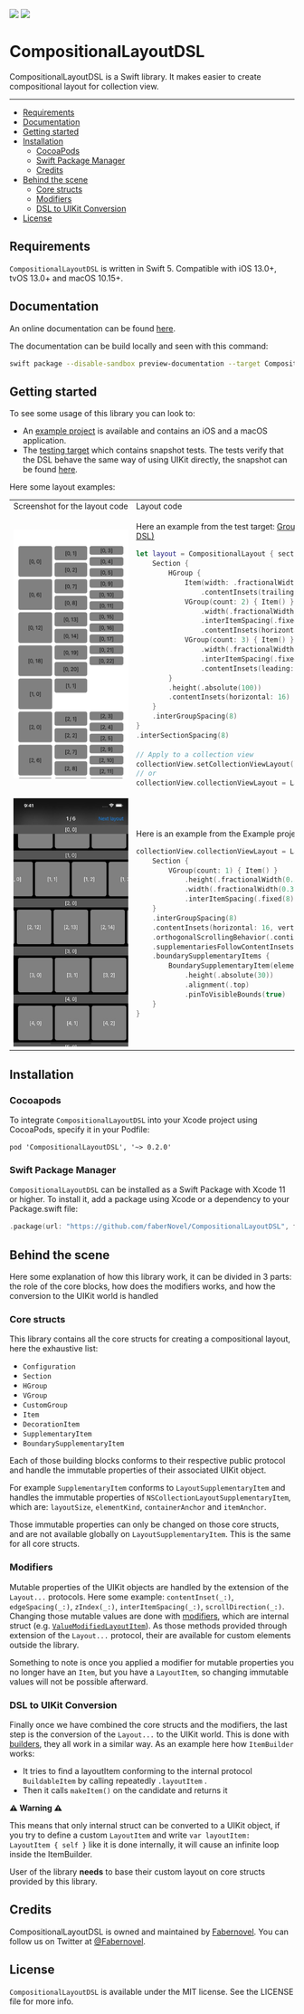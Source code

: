 [![](https://img.shields.io/endpoint?url=https%3A%2F%2Fswiftpackageindex.com%2Fapi%2Fpackages%2FfaberNovel%2FCompositionalLayoutDSL%2Fbadge%3Ftype%3Dswift-versions)](https://swiftpackageindex.com/faberNovel/CompositionalLayoutDSL)
[![](https://img.shields.io/endpoint?url=https%3A%2F%2Fswiftpackageindex.com%2Fapi%2Fpackages%2FfaberNovel%2FCompositionalLayoutDSL%2Fbadge%3Ftype%3Dplatforms)](https://swiftpackageindex.com/faberNovel/CompositionalLayoutDSL)

# CompositionalLayoutDSL

CompositionalLayoutDSL is a Swift library. It makes easier to create compositional layout for collection view.

---

- [Requirements](#requirements)
- [Documentation](#documentation)
- [Getting started](#getting-started)
- [Installation](#installation)
    - [CocoaPods](#cocoapods)
    - [Swift Package Manager](#swift-package-manager)
    - [Credits](#credits)
- [Behind the scene](#behind-the-scene)
    - [Core structs](#core-structs)
    - [Modifiers](#modifiers)
    - [DSL to UIKit Conversion](#dsl-to-uikit-conversion)
- [License](#license)

## Requirements

`CompositionalLayoutDSL` is written in Swift 5. Compatible with iOS 13.0+, tvOS 13.0+ and macOS 10.15+.

## Documentation

An online documentation can be found [here](https://fabernovel.github.io/CompositionalLayoutDSL/documentation/CompositionalLayoutDSL).

The documentation can be build locally and seen with this command:
```bash
swift package --disable-sandbox preview-documentation --target CompositionalLayoutDSL
```

## Getting started

To see some usage of this library you can look to:
- An [example project](./Example/) is available and contains an iOS and a macOS application.
- The [testing target](./CompositionalLayoutDSLTests) which contains snapshot tests. The tests verify that the DSL behave the same way of using UIKit directly, the snapshot can be found [here](./CompositionalLayoutDSLTests/LayoutTests/__Snapshots__/).

Here some layout examples:

<table>
<tr>
<td>Screenshot&nbsp;for&nbsp;the&nbsp;layout&nbsp;code</td><td>Layout code</td>
</tr>
<tr>
<td><img src="./CompositionalLayoutDSLTests/LayoutTests/__Snapshots__/GroupDSLTests/testInnerGroups.2.png" /></td>
<td>

Here an example from the test target: [GroupDSLTests.swift (contains the same layout without the DSL)](./CompositionalLayoutDSLTests/LayoutTests/GroupDSLTests.swift)
```swift
let layout = CompositionalLayout { section, environment in
    Section {
        HGroup {
            Item(width: .fractionalWidth(1 / 3))
                .contentInsets(trailing: 4)
            VGroup(count: 2) { Item() }
                .width(.fractionalWidth(1 / 3))
                .interItemSpacing(.fixed(8))
                .contentInsets(horizontal: 4)
            VGroup(count: 3) { Item() }
                .width(.fractionalWidth(1 / 3))
                .interItemSpacing(.fixed(8))
                .contentInsets(leading: 4)
        }
        .height(.absolute(100))
        .contentInsets(horizontal: 16)
    }
    .interGroupSpacing(8)
}
.interSectionSpacing(8)

// Apply to a collection view
collectionView.setCollectionViewLayout(layout, animated: false)
// or
collectionView.collectionViewLayout = LayoutBuilder { layout }
```

</td>
</tr>
<tr>
<td><img src="./images/GettingStartedExample.jpg"/></td>
<td>

Here is an example from the Example project: [GettingStartedCompositionalLayout.swift](./Example/CompositionalLayoutDSL_Example_iOS/App/ShowcaseViewController/CompositionalLayout/GettingStartedCompositionalLayout.swift)

```swift
collectionView.collectionViewLayout = LayoutBuilder {
    Section {
        VGroup(count: 1) { Item() }
            .height(.fractionalWidth(0.3))
            .width(.fractionalWidth(0.3))
            .interItemSpacing(.fixed(8))
    }
    .interGroupSpacing(8)
    .contentInsets(horizontal: 16, vertical: 8)
    .orthogonalScrollingBehavior(.continuous)
    .supplementariesFollowContentInsets(false)
    .boundarySupplementaryItems {
        BoundarySupplementaryItem(elementKind: UICollectionView.elementKindSectionHeader)
            .height(.absolute(30))
            .alignment(.top)
            .pinToVisibleBounds(true)
    }
}
```

</td>
</tr>
</table>

## Installation

### Cocoapods

To integrate `CompositionalLayoutDSL` into your Xcode project using CocoaPods, specify it in your Podfile:
```
pod 'CompositionalLayoutDSL', '~> 0.2.0'
```

### Swift Package Manager

`CompositionalLayoutDSL` can be installed as a Swift Package with Xcode 11 or higher. To install it, add a package using Xcode or a dependency to your Package.swift file:

```swift
.package(url: "https://github.com/faberNovel/CompositionalLayoutDSL", from: "0.2.0")
```

## Behind the scene

Here some explanation of how this library work, it can be divided in 3 parts: the role of the core blocks,
how does the modifiers works, and how the conversion to the UIKit world is handled

### Core structs

This library contains all the core structs for creating a compositional layout, here the exhaustive list:
- `Configuration`
- `Section`
- `HGroup`
- `VGroup`
- `CustomGroup`
- `Item`
- `DecorationItem`
- `SupplementaryItem`
- `BoundarySupplementaryItem`

Each of those building blocks conforms to their respective public protocol and handle the immutable properties
of their associated UIKit object.

For example `SupplementaryItem` conforms to `LayoutSupplementaryItem` and handles the immutable
properties of `NSCollectionLayoutSupplementaryItem`, which are:
`layoutSize`, `elementKind`, `containerAnchor` and `itemAnchor`.

Those immutable properties can only be changed on those core structs, and are not available globally
on `LayoutSupplementaryItem`. This is the same for all core structs.

### Modifiers

Mutable properties of the UIKit objects are handled by the extension of the `Layout...` protocols.
Here some example: `contentInset(_:)`, `edgeSpacing(_:)`, `zIndex(_:)`, `interItemSpacing(_:)`, `scrollDirection(_:)`.
Changing those mutable values are done with [modifiers](./Sources/CompositionalLayoutDSL/Internal/ModifiedLayout),
which are internal struct (e.g. [`ValueModifiedLayoutItem`](./Sources/CompositionalLayoutDSL/Internal/ModifiedLayout/ModifiedLayoutItem.swift)).
As those methods provided through extension of the `Layout...` protocol, their are available for custom
elements outside the library.

Something to note is once you applied a modifier for mutable properties you no longer have an `Item`,
but you have a `LayoutItem`, so changing immutable values will not be possible afterward.

### DSL to UIKit Conversion

Finally once we have combined the core structs and the modifiers, the last step is the conversion of the `Layout...` to the UIKit world.
This is done with [builders](./Sources/CompositionalLayoutDSL/Internal/Builders), they all work in a similar way.
As an example here how `ItemBuilder` works:
- It tries to find a layoutItem conforming to the internal protocol `BuildableItem` by calling repeatedly `.layoutItem` .
- Then it calls `makeItem()` on the candidate and returns it

**⚠️ Warning ⚠️**

This means that only internal struct can be converted to a UIKit object, if you try to define a custom `LayoutItem`
and write `var layoutItem: LayoutItem { self }` like it is done internally, it will cause an infinite loop inside the ItemBuilder.

User of the library **needs** to base their custom layout on core structs provided by this library.


## Credits

CompositionalLayoutDSL is owned and maintained by [Fabernovel](https://www.fabernovel.com/). You can follow us on Twitter at [@Fabernovel](https://twitter.com/FabernovelTech).

## License

`CompositionalLayoutDSL` is available under the MIT license. See the LICENSE file for more info.
